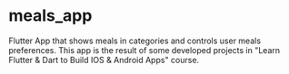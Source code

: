 # meals_app

Flutter App that shows meals in categories and controls user meals preferences. This app is the result of some developed projects in "Learn Flutter & Dart to Build IOS & Android Apps" course.
